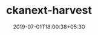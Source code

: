 ---
title: "ckanext-harvest"
date: 2019-07-01T18:00:38+05:30
type: "organisations"
org_name: "Developers Italia"
repo_desc: "Remote harvesting extension for CKAN"
repo_link: https://github.com/italia/ckanext-harvest
---